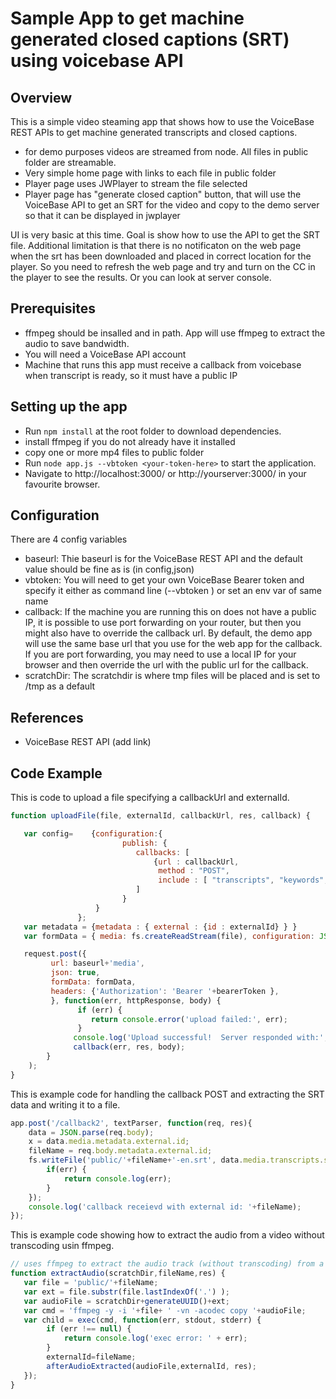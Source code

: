 # Sample App to get machine generated closed captions (SRT) using voicebase API

## Overview

This is a simple video steaming app that shows how to use the VoiceBase REST APIs to get machine generated transcripts and closed captions.
	
   * for demo purposes videos are streamed from node.  All files in public folder are streamable.
   * Very simple home page with links to each file in public folder
   * Player page uses JWPlayer to stream the file selected
   * Player page has "generate closed caption" button, that will use the VoiceBase API to get an SRT for the video and copy to the demo server so that it can be displayed  in jwplayer 

UI is very basic at this time.  Goal is show how to use the API to get the SRT file.  Additional limitation is that there is no notificaton on the web page when the srt has been downloaded and placed in correct location for the player.  So  you need to refresh the web page and try and turn on the CC in the player to see the results.  Or you can look at server console.

## Prerequisites

   * ffmpeg should be insalled and in path.  App will use ffmpeg to extract the audio to save bandwidth.
   * You will need a VoiceBase API account
   * Machine that runs this app must receive a callback from voicebase when transcript is ready, so it must have a public IP
   
## Setting up the app

   * Run `npm install` at the root folder to download dependencies.
   * install ffmpeg if you do not already have it installed
   * copy one or more mp4 files to public folder 
   * Run `node app.js --vbtoken <your-token-here>` to start the application.
   * Navigate to http://localhost:3000/ or http://yourserver:3000/  in your favourite browser.

## Configuration

There are 4 config variables

   * baseurl: Thie baseurl is for the VoiceBase REST API and the default value should be fine as is (in config,json)
   * vbtoken: You will need to get your own VoiceBase Bearer token and specify it either as command line (--vbtoken <your-token-here>) or set an env var of same name 
   * callback: If the machine you are running this on does not have a public IP, it is possible to use port forwarding on your router, but then you might also have to override the callback url.  By default, the demo app will use the same base url that you use for the web app for the callback.   If you are port forwarding, you may need to use a local IP for your browser and then override the url with the public url for the callback.
   * scratchDir: The scratchdir is where tmp files will be placed and is set to /tmp as a default
   
## References 

   * VoiceBase REST API (add link)


## Code Example

This is code to upload a file specifying a callbackUrl and externalId.

```javascript
function uploadFile(file, externalId, callbackUrl, res, callback) {

   var config=    {configuration:{
                         publish: {
                            callbacks: [
                                {url : callbackUrl,
                                 method : "POST",
                                 include : [ "transcripts", "keywords", "topics", "metadata" ] }
                            ]
                         }
                   } 
               }; 
   var metadata = {metadata : { external : {id : externalId} } }
   var formData = { media: fs.createReadStream(file), configuration: JSON.stringify(config), metadata: JSON.stringify(metadata)};

   request.post({
         url: baseurl+'media',
         json: true,
         formData: formData,
         headers: {'Authorization': 'Bearer '+bearerToken },
         }, function(err, httpResponse, body) {
               if (err) {
                  return console.error('upload failed:', err);
               }
              console.log('Upload successful!  Server responded with:', body);
              callback(err, res, body);
        }
    );
}
```

This is example code for handling the callback POST and extracting the SRT data and writing it to a file.

```javascript
app.post('/callback2', textParser, function(req, res){
    data = JSON.parse(req.body);
    x = data.media.metadata.external.id;
    fileName = req.body.metadata.external.id;
    fs.writeFile('public/'+fileName+'-en.srt', data.media.transcripts.srt, function(err) {
        if(err) {
            return console.log(err);
        }
    }); 
    console.log('callback receievd with external id: '+fileName);
});

```

This is example code showing how to extract the audio from a video without transcoding usin ffmpeg.

```javascript
// uses ffmpeg to extract the audio track (without transcoding) from a video file.  This will be more efficient then sending the entire video
function extractAudio(scratchDir,fileName,res) {
   var file = 'public/'+fileName;
   var ext = file.substr(file.lastIndexOf('.') );
   var audioFile = scratchDir+generateUUID()+ext;
   var cmd = 'ffmpeg -y -i '+file+ ' -vn -acodec copy '+audioFile;
   var child = exec(cmd, function(err, stdout, stderr) {
        if (err !== null) {
            return console.log('exec error: ' + err);
        }  
        externalId=fileName;
        afterAudioExtracted(audioFile,externalId, res);
   });
}

```
